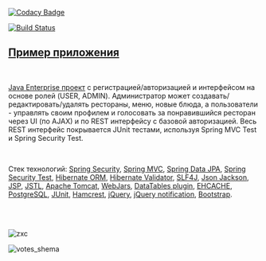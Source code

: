 [![Codacy Badge](https://api.codacy.com/project/badge/Grade/00d39db431404a2d9b5e0c86534ffeb8)](https://www.codacy.com/app/neustupov/votingForRestaurants?utm_source=github.com&amp;utm_medium=referral&amp;utm_content=neustupov/votingForRestaurants&amp;utm_campaign=Badge_Grade)

[![Build Status](https://travis-ci.org/neustupov/votingForRestaurants.svg?branch=master)](https://travis-ci.org/neustupov/votingForRestaurants)

## <a href="https://restvote.herokuapp.com">Пример приложения</a>

</br>

<a href="https://github.com/neustupov/votingForRestaurants">Java Enterprise проект</a> с
        регистрацией/авторизацией и интерфейсом на основе ролей (USER, ADMIN).
        Администратор может создавать/редактировать/удалять рестораны, меню, новые блюда, а пользователи -
        управлять своим профилем и голосовать за понравившийся ресторан через UI (по AJAX) и по REST интерфейсу с
        базовой авторизацией.
        Весь REST интерфейс покрывается JUnit тестами, используя Spring MVC Test и Spring Security Test.
        
<br/>

Стек технологий: <a href="http://projects.spring.io/spring-security/">Spring Security</a>,
            <a href="https://docs.spring.io/spring/docs/current/spring-framework-reference/html/mvc.html">Spring MVC</a>,
            <a href="http://projects.spring.io/spring-data-jpa/">Spring Data JPA</a>,
            <a href="http://spring.io/blog/2014/05/07/preview-spring-security-test-method-security">Spring Security
                Test</a>,
            <a href="http://hibernate.org/orm/">Hibernate ORM</a>,
            <a href="http://hibernate.org/validator/">Hibernate Validator</a>,
            <a href="http://www.slf4j.org/">SLF4J</a>,
            <a href="https://github.com/FasterXML/jackson">Json Jackson</a>,
            <a href="http://ru.wikipedia.org/wiki/JSP">JSP</a>,
            <a href="http://en.wikipedia.org/wiki/JavaServer_Pages_Standard_Tag_Library">JSTL</a>,
            <a href="http://tomcat.apache.org/">Apache Tomcat</a>,
            <a href="http://www.webjars.org/">WebJars</a>,
            <a href="http://datatables.net/">DataTables plugin</a>,
            <a href="http://ehcache.org">EHCACHE</a>,
            <a href="http://www.postgresql.org/">PostgreSQL</a>,
            <a href="http://junit.org/">JUnit</a>,
            <a href="http://hamcrest.org/JavaHamcrest/">Hamcrest</a>,
            <a href="http://jquery.com/">jQuery</a>,
            <a href="http://ned.im/noty/">jQuery notification</a>,
            <a href="http://getbootstrap.com/">Bootstrap</a>.</p>
            
<br/>            
<br/>         

![zxc](https://user-images.githubusercontent.com/25206589/40005707-5b7041c4-57a1-11e8-8b8e-e4f996ff726f.jpg)

![votes_shema](https://user-images.githubusercontent.com/25206589/39207294-424422ae-4808-11e8-9bf5-12eb61b84e2e.png)
